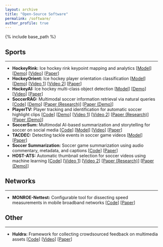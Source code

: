 ```yaml
---
layout: archive
title: "Open-Source Software"
permalink: /software/
author_profile: true
---
```


{% include base_path %}


## Sports
---

- **HockeyRink:** Ice hockey rink keypoint mapping and analytics [[Model](https://huggingface.co/SimulaMet-HOST/HockeyRink)] [[Demo](https://huggingface.co/spaces/SimulaMet-HOST/HockeyRink)] [[Video](https://www.youtube.com/watch?v=JCnX4N4fi8I)] [[Paper](https://doi.org/10.1145/3712676.3718338)]
- **HockeyOrient:** Ice hockey player orientation classification [[Model](https://huggingface.co/SimulaMet-HOST/HockeyOrient)] [[Demo](https://huggingface.co/spaces/SimulaMet-HOST/HockeyOrient)] [[Video 1](https://www.youtube.com/watch?v=ibWJtXZIsM8)] [[Video 2](https://www.youtube.com/watch?v=BZncfkbXp8k)] [[Paper](https://doi.org/10.1145/3712676.3718342)]
- **HockeyAI:** Ice hockey multi-class object detection [[Model](https://huggingface.co/SimulaMet-HOST/HockeyAI)] [[Demo](https://huggingface.co/spaces/SimulaMet-HOST/HockeyAI)] [[Video](https://www.youtube.com/watch?v=KYnvicVUtOc)] [[Paper](https://doi.org/10.1145/3712676.3718335)]
- **SoccerRAG:** Multimodal soccer information retrieval via natural queries [[Code](https://github.com/simula/soccer-rag)] [[Demo](https://huggingface.co/spaces/SimulaMet-HOST/SoccerRAG)] [[Paper (Research)](https://doi.org/10.1109/CBMI62980.2024.10859209)] [[Paper (Demo)](https://doi.org/10.1109/CBMI62980.2024.10859233)] 
- **PlayerTV:** Player tracking and identification for automatic soccer highlight clips [[Code](https://github.com/simula/PlayerTV)] [[Demo](https://huggingface.co/spaces/SimulaMet-HOST/PlayerTV)] [[Video 1](https://www.youtube.com/watch?v=UZVfGs0r558)] [[Video 2](https://www.youtube.com/watch?v=ol8kSMyOy18)] [[Paper (Research)](https://doi.org/10.1109/ISM63611.2024.00019)] [[Paper (Demo)](https://doi.org/10.1109/CBMI62980.2024.10859224)]
- **SoccerSum:** Multimodal AI-based summarization and storytelling for soccer on social media [[Code](https://github.com/simula/SoccerSum)] [[Model](https://huggingface.co/SimulaMet-HOST/SoccerSum)] [[Video](https://www.youtube.com/watch?v=za4VIi2ARXY)] [[Paper](https://doi.org/10.1145/3625468.3652197)]
- **TACDEC:** Detecting tackle events in soccer game videos [[Model](https://huggingface.co/SimulaMet-HOST/TACDEC-model)] [[Paper](https://doi.org/10.1145/3625468.3652166)]
- **Soccer Summarization:** Soccer game summarization using audio commentary, metadata, and captions [[Code](https://github.com/simula/soccer-summarization)] [[Paper](https://doi.org/10.1145/3552463.3557019)]
- **HOST-ATS:** Automatic thumbnail selection for soccer videos using machine learning [[Code](https://github.com/simula/host-ats)] [[Video 1](https://www.youtube.com/watch?v=HHMCdMucorI)] [[Video 2](https://www.youtube.com/watch?v=VZQaEy2VauQ)] [[Paper (Research)](https://doi.org/10.1145/3524273.3528182)] [[Paper (Demo)](https://doi.org/10.1145/3524273.3532908)]



## Networks
---

- **MONROE-Nettest:** Configurable tool for dissecting speed measurements in mobile broadband networks [[Code](https://github.com/MONROE-PROJECT/Experiments/tree/master/experiments/nettest)] [[Paper](https://doi.org/10.1109/INFCOMW.2018.8406836)]



## Other
---

- **Huldra:** Framework for collecting crowdsourced feedback on multimedia assets [[Code](https://github.com/simula/huldra)] [[Video](https://www.youtube.com/watch?v=JJ8uc5gReko)] [[Paper](https://doi.org/10.1145/3524273.3532887)]
